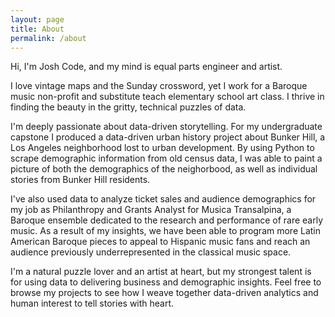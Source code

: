 ```yaml
---
layout: page
title: About
permalink: /about
---
```


Hi, I'm Josh Code, and my mind is equal parts engineer and artist. 

I love vintage maps and the Sunday crossword, yet I work for a Baroque music non-profit and substitute teach elementary school art class. I thrive in finding the beauty in the gritty, technical puzzles of data.
 
I'm deeply passionate about data-driven storytelling. For my undergraduate capstone I produced a data-driven urban history project about Bunker Hill, a Los Angeles neighborhood lost to urban development. By using Python to scrape demographic information from old census data, I was able to paint a picture of both the demographics of the neighorbood, as well as individual stories from Bunker Hill residents.

I've also used data to analyze ticket sales and audience demographics for my job as Philanthropy and Grants Analyst for Musica Transalpina, a Baroque ensemble dedicated to the research and performance of rare early music. As a result of my insights, we have been able to program more Latin American Baroque pieces to appeal to Hispanic music fans and reach an audience previously underrepresented in the classical music space.

I'm a natural puzzle lover and an artist at heart, but my strongest talent is for using data to delivering business and demographic insights. Feel free to browse my projects to see how I weave together data-driven analytics and human interest to tell stories with heart.
